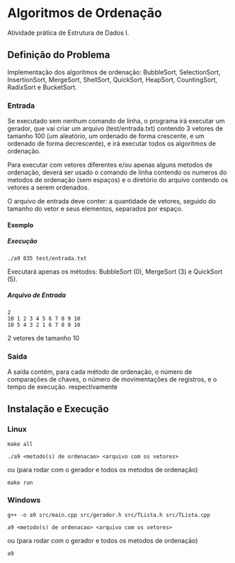 # Algoritmos de Ordenação

Atividade prática de Estrutura de Dados I.

## Definição do Problema

Implementação dos algoritmos de ordenação: BubbleSort, SelectionSort, InsertionSort, MergeSort, ShellSort, QuickSort, HeapSort, CountingSort, RadixSort e BucketSort.


### Entrada

Se executado sem nenhum comando de linha, o programa irá executar um gerador, que vai criar um arquivo (test/entrada.txt) contendo 3 vetores de tamanho 100 (um aleatório, um ordenado de forma crescente, e um ordenado de forma decrescente), e irá executar todos os algoritmos de ordenação.

Para executar com vetores diferentes e/ou apenas alguns metodos de ordenação, deverá ser usado o comando de linha contendo os numeros do metodos de ordenação (sem espaços) e o diretório do arquivo contendo os vetores a serem ordenados.

O arquivo de entrada deve conter: a quantidade de vetores, seguido do tamanho do vetor e seus elementos, separados por espaço.


#### Exemplo

##### Execução
```
./a9 035 test/entrada.txt
```
Executará apenas os métodos: BubbleSort (0), MergeSort (3) e QuickSort (5).

##### Arquivo de Entrada
```
2
10 1 2 3 4 5 6 7 8 9 10
10 5 4 3 2 1 6 7 8 9 10
```
2 vetores de tamanho 10


### Saida

A saída contém, para cada método de ordenação, o número de comparações de chaves, o número de movimentações de registros, e o tempo de execução.
respectivamente


## Instalação e Execução


### Linux

```
make all
```

```
./a9 <metodo(s) de ordenacao> <arquivo com os vetores>
```
ou (para rodar com o gerador e todos os metodos de ordenação)
```
make run
```

### Windows

```
g++ -o a9 src/main.cpp src/gerador.h src/TLista.h src/TLista.cpp
```

```
a9 <metodo(s) de ordenacao> <arquivo com os vetores>
```
ou (para rodar com o gerador e todos os metodos de ordenação)
```
a9
```

